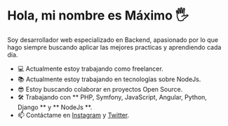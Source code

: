 # Hola, mi nombre es Máximo 🖐

Soy desarrollador web especializado en Backend, apasionado por lo que hago siempre buscando aplicar las mejores practicas y aprendiendo cada día.

- 💻 Actualmente estoy trabajando como freelancer.
- 📚 Actualmente estoy trabajando en tecnologías sobre NodeJs.
- 😎 Estoy buscando colaborar en proyectos Open Source.
- 🛠️ Trabajando con ** PHP, Symfony, JavaScript, Angular, Python, Django ** y ** NodeJs **.
- 📫 Contáctame en [Instagram](https://instagram.com/maximosojo) y [Twitter](https://twitter.com/maximosojo).

